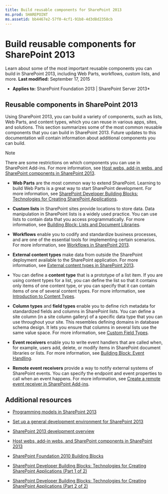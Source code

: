 ```yaml
---
title: Build reusable components for SharePoint 2013
ms.prod: SHAREPOINT
ms.assetid: bb4467e2-57f0-4cf1-91b8-4d3d8d2358cb
---
```



# Build reusable components for SharePoint 2013
Learn about some of the most important reusable components you can build in SharePoint 2013, including Web Parts, workflows, custom lists, and more. 
 **Last modified:** September 17, 2015
  
    
    

 * **Applies to:** SharePoint Foundation 2013 | SharePoint Server 2013* 
## Reusable components in SharePoint 2013
<a name="SP15Reusecomp_Reusable"> </a>

Using SharePoint 2013, you can build a variety of components, such as lists, Web Parts, and content types, which you can reuse in various apps, sites, and solutions. This section summarizes some of the most common reusable components that you can build in SharePoint 2013. Future updates to this documentation will contain information about additional components you can build. 
  
    
    

> [!Note]  
> There are some restrictions on which components you can use in SharePoint Add-ins. For more information, see  [Host webs, add-in webs, and SharePoint components in SharePoint 2013](http://msdn.microsoft.com/library/b791cdf5-8aa2-47fa-bc4c-aee437354759%28Office.15%29.aspx). 
  
    
    


-  **Web Parts** are the most common way to extend SharePoint. Learning to build Web Parts is a great way to start SharePoint development. For more information, see [SharePoint Developer Building Blocks: Technologies for Creating SharePoint Applications](http://msdn.microsoft.com/library/138422cf-c140-466a-bcd8-cacba51ef886%28Office.15%29.aspx#bb2_WebParts). 
    
  
-  **Custom lists** in SharePoint sites provide locations to store data. Data manipulation in SharePoint lists is a widely used practice. You can use lists to contain data that you access programmatically. For more information, see [Building Block: Lists and Document Libraries](http://msdn.microsoft.com/library/16da8f64-f53b-4490-8636-db0e4d7a6912%28Office.15%29.aspx). 
    
  
-  **Workflows** enable you to codify and standardize business processes, and are one of the essential tools for implementing certain scenarios. For more information, see [Workflows in SharePoint 2013](workflows-in-sharepoint-2013.md). 
    
  
-  **External content types** make data from outside the SharePoint deployment available to the SharePoint application. For more information, see [External content types in SharePoint 2013](external-content-types-in-sharepoint-2013.md). 
    
  
- You can define a  **content type** that is a prototype of a list item. If you are using content types for a list, you can define the list so that it contains only items of one content type, or you can specify that it can contain items of one of several content types. For more information, see [Introduction to Content Types](http://msdn.microsoft.com/library/a345a6c5-7031-46ab-a2c2-37bedc3012f4%28Office.15%29.aspx). 
    
  
-  **Column types** and **field types** enable you to define rich metadata for standardized fields and columns in SharePoint lists. You can define a site column (in a site column gallery) of a specific data type that you can use throughout your site. This resembles defining domains in database schema design. It lets you ensure that columns in several lists use the same value space. For more information, see [Custom Field Types](http://msdn.microsoft.com/library/1345b345-226d-443a-918f-af123a3c7b13%28Office.15%29.aspx). 
    
  
-  **Event receivers** enable you to write event handlers that are called when, for example, users add, delete, or modify items in SharePoint document libraries or lists. For more information, see [Building Block: Event Handling](http://msdn.microsoft.com/library/212cf488-43cb-4250-82d5-3b962b6e56e6%28Office.15%29.aspx). 
    
  
-  **Remote event receivers** provide a way to notify external systems of SharePoint events. You can specify the endpoint and event properties to call when an event happens. For more information, see [Create a remote event receiver in SharePoint Add-ins](http://msdn.microsoft.com/library/628c6103-52f9-4d85-9464-4a6862b36640%28Office.15%29.aspx). 
    
  

## Additional resources
<a name="SP15Reusecomp_AddRes"> </a>


-  [Programming models in SharePoint 2013](programming-models-in-sharepoint-2013.md)
    
  
-  [Set up a general development environment for SharePoint 2013](set-up-a-general-development-environment-for-sharepoint-2013.md)
    
  
-  [SharePoint 2013 development overview](sharepoint-2013-development-overview.md)
    
  
-  [Host webs, add-in webs, and SharePoint components in SharePoint 2013](http://msdn.microsoft.com/library/b791cdf5-8aa2-47fa-bc4c-aee437354759%28Office.15%29.aspx)
    
  
-  [SharePoint Foundation 2010 Building Blocks](http://msdn.microsoft.com/library/0d7f5106-dcbd-442e-9907-d28a323bbe11%28Office.15%29.aspx)
    
  
-  [SharePoint Developer Building Blocks: Technologies for Creating SharePoint Applications (Part 1 of 2)](http://msdn.microsoft.com/library/7ef04158-d149-4301-ab91-4617677eefc4%28Office.15%29.aspx)
    
  
-  [SharePoint Developer Building Blocks: Technologies for Creating SharePoint Applications (Part 2 of 2)](http://msdn.microsoft.com/library/138422cf-c140-466a-bcd8-cacba51ef886%28Office.15%29.aspx)
    
  

